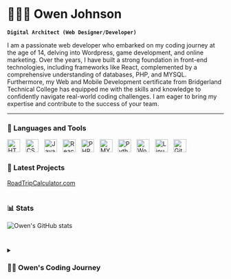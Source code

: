 # 🏋🏼‍♂️ Owen Johnson

**`Digital Architect (Web Designer/Developer)`**

I am a passionate web developer who embarked on my coding journey at the age of 14, delving into Wordpress, game development, and online marketing. Over the years, I have built a strong foundation in front-end technologies, including frameworks like React, complemented by a comprehensive understanding of databases, PHP, and MYSQL. Furthermore, my Web and Mobile Development certificate from Bridgerland Technical College has equipped me with the skills and knowledge to confidently navigate real-world coding challenges. I am eager to bring my expertise and contribute to the success of your team.

---

### 🧰 Languages and Tools

<img align="left" alt="HTML" width="30px" style="padding-right:10px;" src="https://cdn.jsdelivr.net/gh/devicons/devicon/icons/html5/html5-plain.svg" />
<img align="left" alt="CSS" width="30px" style="padding-right:10px;" src="https://cdn.jsdelivr.net/gh/devicons/devicon/icons/css3/css3-plain.svg" />
<img align="left" alt="JavaScript" width="30px" style="padding-right:10px;" src="https://cdn.jsdelivr.net/gh/devicons/devicon/icons/javascript/javascript-plain.svg" />
<img align="left" alt="React" width="30px" style="padding-right:10px;" src="https://cdn.jsdelivr.net/gh/devicons/devicon/icons/react/react-original.svg" />
<img align="left" alt="PHP" width="30px" style="padding-right:10px;" src="https://cdn.jsdelivr.net/gh/devicons/devicon/icons/php/php-original.svg" />
<img align="left" alt="MYSQL" width="30px" style="padding-right:10px;" src="https://cdn.jsdelivr.net/gh/devicons/devicon/icons/mysql/mysql-plain.svg" />
<img align="left" alt="Python" width="30px" style="padding-right:10px;" src="https://cdn.jsdelivr.net/gh/devicons/devicon/icons/python/python-plain.svg" />
<img align="left" alt="Wordpress" width="30px" style="padding-right:10px;" src="https://cdn.jsdelivr.net/gh/devicons/devicon/icons/wordpress/wordpress-plain.svg" />
<img align="left" alt="Linux" width="30px" style="padding-right:10px;" src="https://cdn.jsdelivr.net/gh/devicons/devicon/icons/linux/linux-original.svg" />
<img align="left" alt="GitHub" width="30px" style="padding-right:10px;" src="https://cdn.jsdelivr.net/gh/devicons/devicon/icons/github/github-original.svg" />
<br />

#

### 🔋 Latest Projects

<!-- BEGIN Projects-CARDS -->
<a href="http://roadtripcalculator.com" target="_blank">RoadTripCalculator.com</a>
<!-- END Project-CARDS -->

#

### 📊 Stats

![Owen's GitHub stats](https://github-readme-stats.vercel.app/api?username=owenjohnsonlegit&show_icons=true&theme=transparent&count_private=true&hide=issues,contribs&text_color=000000)

<!-- ![GitHub Streak](https://streak-stats.demolab.com?user=owenjohnsonlegit&theme=gruvbox&border_radius=4.5) -->

#

<details>
 <summary><h3>👨‍💻 Owen's Coding Journey</h3></summary>
   I embarked on my coding journey at the age of 14, initially working with Wordpress. Driven by my fascination with technology and computers, I spent my after-school hours either exploring Unity game tutorials or managing my Xbox games-focused Wordpress blog. Intrigued by marketing and online income opportunities, I ventured into creating a Wordpress website where I discussed new Xbox games and experimented with incorporating ads to generate revenue. Although I aspired to make significant profits, my age posed a limitation as linking a bank account required individuals over 18 years old. Additionally, I pursued my passion for robotics and Raspberry Pi projects, successfully developing a rudimentary "security system" utilizing a Raspberry Pi and motion sensor.
 <hr>
    To further enhance my skills, my parents enrolled me in a Btech coding summer camp, where I gained foundational knowledge in HTML, CSS, and JavaScript. This experience not only sparked my interest but also provided me with practical insights into computer science as it applies to real-world job scenarios. Motivated by my newfound curiosity, I pursued higher education after high school, enrolling in Bridgerland Technical College. There, I obtained a certificate in Web and Mobile Development, expanding my knowledge and refining my skills in these areas.
